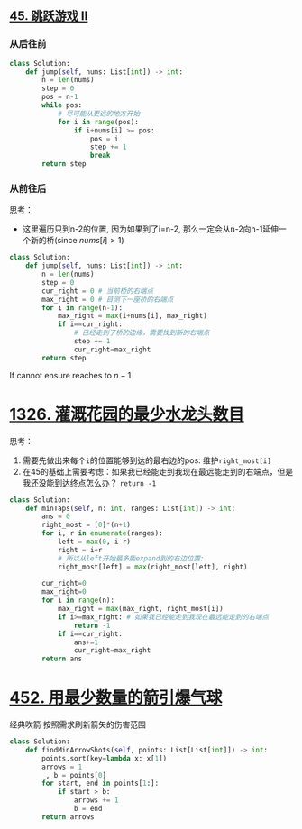 ## [45. 跳跃游戏 II](https://leetcode.cn/problems/jump-game-ii/)
### 从后往前
```python
class Solution:
    def jump(self, nums: List[int]) -> int:
        n = len(nums)
        step = 0
        pos = n-1
        while pos:
            # 尽可能从更远的地方开始
            for i in range(pos):
                if i+nums[i] >= pos:
                    pos = i
                    step += 1
                    break
        return step

```
### 从前往后
思考：
- 这里遍历只到n-2的位置, 因为如果到了i=n-2, 那么一定会从n-2向n-1延伸一个新的桥(since $nums[i]>1$)
```python fold
class Solution:
    def jump(self, nums: List[int]) -> int:
        n = len(nums)
        step = 0
        cur_right = 0 # 当前桥的右端点
        max_right = 0 # 目测下一座桥的右端点
        for i in range(n-1):
            max_right = max(i+nums[i], max_right)
            if i==cur_right:
                # 已经走到了桥的边缘，需要找到新的右端点
                step += 1
                cur_right=max_right
        return step
```
If cannot ensure reaches to $n-1$
# [1326. 灌溉花园的最少水龙头数目](https://leetcode.cn/problems/minimum-number-of-taps-to-open-to-water-a-garden/)
思考：
1. 需要先做出来每个`i`的位置能够到达的最右边的pos: 维护`right_most[i]` 
2. 在45的基础上需要考虑：如果我已经能走到我现在最远能走到的右端点，但是我还没能到达终点怎么办？ `return -1`
```python fold
class Solution:
    def minTaps(self, n: int, ranges: List[int]) -> int:
        ans = 0
        right_most = [0]*(n+1)
        for i, r in enumerate(ranges):
            left = max(0, i-r)
            right = i+r
            # 所以从left开始最多能expand到的右边位置:
            right_most[left] = max(right_most[left], right)
        
        cur_right=0
        max_right=0
        for i in range(n):
            max_right = max(max_right, right_most[i])
            if i>=max_right: # 如果我已经能走到我现在最远能走到的右端点
                return -1
            if i==cur_right:
                ans+=1
                cur_right=max_right
        return ans
```

# [452. 用最少数量的箭引爆气球](https://leetcode.cn/problems/minimum-number-of-arrows-to-burst-balloons/)
经典吹箭
按照需求刷新箭矢的伤害范围
```python fold
class Solution:
    def findMinArrowShots(self, points: List[List[int]]) -> int:
        points.sort(key=lambda x: x[1])
        arrows = 1
        _, b = points[0]
        for start, end in points[1:]:
            if start > b:
                arrows += 1
                b = end
        return arrows
```


